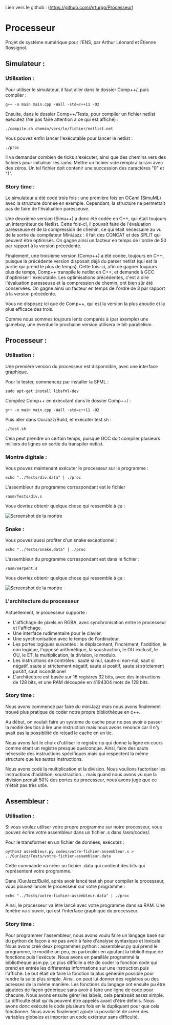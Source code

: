 Lien vers le github : (https://github.com/Arturgo/Processeur)

# Processeur
Projet de système numérique pour l'ENS, par Arthur Léonard et Étienne Rossignol.

## Simulateur :

### Utilisation :
Pour utiliser le simulateur, il faut aller dans le dossier Comp++/, puis compiler :
```shell
g++ -o main main.cpp -Wall -std=c++11 -O2
```

Ensuite, dans le dossier Comp++/Tests, pour compiler un fichier netlist exécutez (Ne pas faire attention à ce qui est affiché) :
```shell
./compile.sh chemin/vers/le/fichier/netlist.net
```

Vous pouvez enfin lancer l'exécutable pour lancer le netlist :
```shell
./proc
```

Il va demander combien de ticks s'exécuter, ainsi que des chemins vers des fichiers pour initialiser les rams. Mettre un fichier vide remplira la ram avec des zéros. Un tel fichier doit contenir une succession des caractères "0" et "1".

### Story time :

Le simulateur a été codé trois fois : une première fois en OCaml (SimuML) avec la structure donnée en exemple. Cependant, la structure ne permettait pas de faire de l'évaluation paresseuse.

Une deuxième version (Simu++) a donc été codée en C++, qui était toujours un interpréteur de Netlist. Cette fois-ci, il pouvait faire de l'évaluation paresseuse et de la compression de chemin, ce qui était nécessaire au vu de la sortie du compilateur MiniJazz : il fait des CONCAT et des SPLIT qui peuvent être optimisés. On gagne ainsi un facteur en temps de l'ordre de 50 par rapport à la version précédente.

Finalement, une troisième version (Comp++) a été codée, toujours en C++, puisque la précédente version disposait déjà du parser netlist (qui est la partie qui prend le plus de temps). Cette fois-ci, afin de gagner toujours plus de temps, Comp++ transpile le netlist en C++, et demande à GCC d'optimiser l'exécutable. Les optimisations précédentes, c'est à dire l'évaluation paresseuse et la compression de chemin, ont bien sûr été conservées. On gagne ainsi un facteur en temps de l'ordre de 3 par rapport à la version précédente.

Vous ne disposez ici que de Comp++, qui est la version la plus aboutie et la plus efficace des trois.

Comme nous sommes toujours lents comparés à (par exemple) une gameboy, une éventuelle prochaine version utilisera le bit-parallelism.

## Processeur :

### Utilisation :

Une première version du processeur est disponnible, avec une interface graphique.

Pour le tester, commencez par installer la SFML :
```shell
sudo apt-get install libsfml-dev 
```

Compilez Comp++ en exécutant dans le dossier Comp++/ :
```shell
g++ -o main main.cpp -Wall -std=c++11 -O2
```

Puis aller dans OurJazz/Build, et exécuter test.sh :
```shell
./test.sh
```

Cela peut prendre un certain temps, puisque GCC doit compiler plusieurs milliers de lignes en sortie du transpiler netlist.

### Montre digitale :

Vous pouvez maintenant exécuter le processeur sur le programme :
```shell
echo "../Tests/div.data" | ./proc 
```

L'assembleur du programme correspondant est le fichier 
```shell 
/asm/Tests/div.s
```

Vous devriez obtenir quelque chose qui ressemble à ça :

![Screenshot de la montre](https://raw.githubusercontent.com/Arturgo/Processeur/main/montre.png)

### Snake :

Vous pouvez aussi profiter d'un snake exceptionnel :
```shell
echo "../Tests/snake.data" | ./proc 
```

L'assembleur du programme correspondant est dans le fichier :
```shell 
/asm/serpent.s
```

Vous devriez obtenir quelque chose qui ressemble à ça :

![Screenshot de la montre](https://raw.githubusercontent.com/Arturgo/Processeur/main/snake.png)

### L'architecture du processeur

Actuellement, le processeur supporte :
 * L'affichage de pixels en RGBA, avec synchronisation entre le processeur et l'affichage.
 * Une interface rudimentaire pour le clavier.
 * Une synchronisation avec le temps de l'ordinateur.
 * Les portes logiques suivantes : le déplacement, l'incrément, l'addition, le non logique, l'opposé arithmétique, la soustraction, le OU exclusif, le OU, le ET, la multiplication, la division, le modulo.
 * Les instructions de contrôles : saute si nul, saute si non-nul, saut si négatif, saute si strictement négatif, saute si positif, saute si strictement positif, saut inconditionel
 * L'architecture est basée sur 16 registres 32 bits, avec des instructions de 128 bits, et une RAM découpée en 4194304 mots de 128 bits.

### Story time :

Nous avons commencé par faire du miniJazz mais nous avons finalement trouvé plus pratique de coder notre propre bibliothèque en c++.

Au début, on voulait faire un système de cache pour ne pas avoir à passer la moitié des tics à lire une instruction mais nous avons renoncé car il n'y avait pas la possibilité de reload le cache en un tic.

Nous avons fait le choix d'utiliser le registre rip qui donne la ligne en cours comme étant un registre presque quelconque.
Ainsi, faire des sauts nécessite des instructions spécifiques mais qui respectent la même structure que les autres instructions.

Nous avons codé la multiplication et la division. Nous voulions factoriser les instructions d'addition, soustraction... mais quand nous avons vu que la division prenait 50% des portes du processeur, nous avons jugé que ce n'était pas très utile.

## Assembleur :

### Utilisation :
Si vous voulez utiliser votre propre programme sur notre processeur, vous pouvez écrire votre assembleur dans un fichier .s dans /asm/codes/.

Pour le transformer en un fichier de données, exécutez :
```shell
python3 assembleur.py codes/votre-fichier-assembleur.s > ../OurJazz/Tests/votre-fichier-assembleur.data
```

Cette commande va créer un fichier .data qui contient des bits qui représentent votre programme.

Dans /OurJazz/Build, après avoir lancé test.sh pour compiler le processeur, vous pouvez lancer le processeur sur votre programme :
```shell
echo "../Tests/votre-fichier-assembleur.data" | ./proc
```

Ainsi, le processeur va être lancé avec votre programme dans sa RAM.
Une fenêtre va s'ouvrir, qui est l'interface graphique du processeur.

### Story time :
Pour programmer l'assembleur, nous avons voulu faire un langage basé sur du python de façon à ne pas avoir à faire d'analyse syntaxique et lexicale. Nous avons créé deux programmes python : assembleur.py qui prend le programme, le modifie un peu, en particulier en ajoutant la bibliothèque de fonctions puis l'exécute. Nous avons en parallèle programmé la bibliothèque asm.py. Le plus difficile a été de coder la fonction code qui prend en entrée les différentes informations sur une instruction puis l'affiche. Le but était de faire la fonction la plus générale possible pour rendre la suite plus simple. Ainsi, on peut lui donner des registres ou des adresses de la même manière. Les fonctions du langage ont ensuite pu être ajoutées de façon générique sans avoir à faire une ligne de code pour chacune. Nous avons ensuite gérer les labels, cela paraissait assez simple. La difficulté était qu'ils peuvent être appelés avant d'être définis. Nous avons donc exécuté le code plusieurs fois en le dupliquant pour que cela fonctionne. Nous avons finalement ajouté la possibilité de créer des variables globales et importer un code extérieur sans difficulté.
